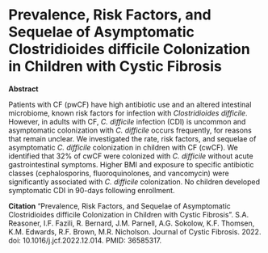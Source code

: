 # Prevalence, Risk Factors, and Sequelae of Asymptomatic Clostridioides difficile Colonization in Children with Cystic Fibrosis

**Abstract**

Patients with CF (pwCF) have high antibiotic use and an altered intestinal microbiome, known risk factors for infection with *Clostridioides difficile*. However, in adults with CF, *C. difficile* infection (CDI) is uncommon and asymptomatic colonization with *C. difficile* occurs frequently, for reasons that remain unclear. We investigated the rate, risk factors, and sequelae of asymptomatic *C. difficile* colonization in children with CF (cwCF). We identified that 32% of cwCF were colonized with *C. difficile* without acute gastrointestinal symptoms. Higher BMI and exposure to specific antibiotic classes (cephalosporins, fluoroquinolones, and vancomycin) were significantly associated with *C. difficile* colonization. No children developed symptomatic CDI in 90-days following enrollment.

**Citation**
“Prevalence, Risk Factors, and Sequelae of Asymptomatic Clostridioides difficile Colonization in Children with Cystic Fibrosis”. S.A. Reasoner, I.F. Fazili, R. Bernard, J.M. Parnell, A.G. Sokolow, K.F. Thomsen, K.M. Edwards, R.F. Brown, M.R. Nicholson. Journal of Cystic Fibrosis. 2022. doi: 10.1016/j.jcf.2022.12.014. PMID: 36585317.

